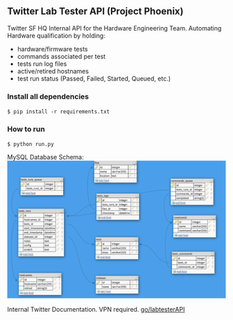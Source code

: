 ## Twitter Lab Tester API (Project Phoenix) 

Twitter SF HQ Internal API for the Hardware Engineering Team. 
Automating Hardware qualification by holding:
* hardware/firmware tests
* commands associated per test
* tests run log files
* active/retired hostnames
* test run status (Passed, Failed, Started, Queued, etc.)

### Install all dependencies
```
$ pip install -r requirements.txt
```

### How to run
```
$ python run.py
```

MySQL Database Schema:
![Alt Text](https://github.com/jimenezjose/Phoenix/blob/master/docs/images/Twitter%20LabTester%20API%20Schema.png)

Internal Twitter Documentation. VPN required. 
[go/labtesterAPI](https://confluence.twitter.biz/pages/viewpage.action?pageId=107089361)
